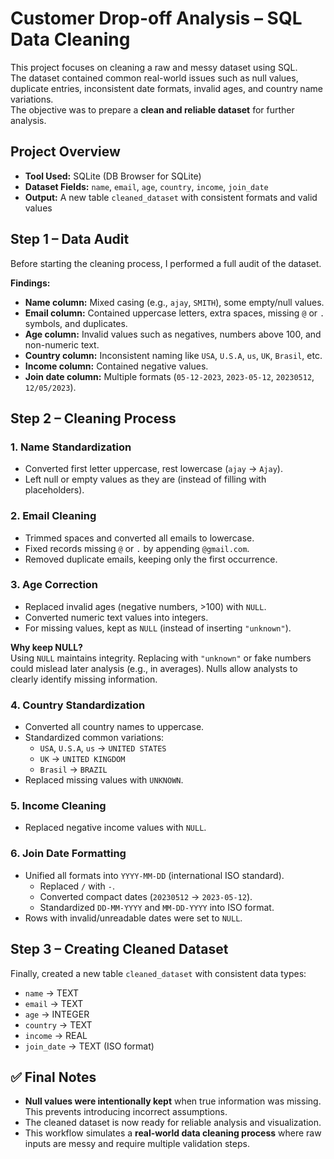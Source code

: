 # Customer Drop-off Analysis – SQL Data Cleaning

This project focuses on cleaning a raw and messy dataset using SQL.  
The dataset contained common real-world issues such as null values, duplicate entries, inconsistent date formats, invalid ages, and country name variations.  
The objective was to prepare a **clean and reliable dataset** for further analysis.


## Project Overview
- **Tool Used:** SQLite (DB Browser for SQLite)  
- **Dataset Fields:** `name`, `email`, `age`, `country`, `income`, `join_date`  
- **Output:** A new table `cleaned_dataset` with consistent formats and valid values  


##  Step 1 – Data Audit
Before starting the cleaning process, I performed a full audit of the dataset.  

**Findings:**
- **Name column:** Mixed casing (e.g., `ajay`, `SMITH`), some empty/null values.  
- **Email column:** Contained uppercase letters, extra spaces, missing `@` or `.` symbols, and duplicates.  
- **Age column:** Invalid values such as negatives, numbers above 100, and non-numeric text.  
- **Country column:** Inconsistent naming like `USA`, `U.S.A`, `us`, `UK`, `Brasil`, etc.  
- **Income column:** Contained negative values.  
- **Join date column:** Multiple formats (`05-12-2023`, `2023-05-12`, `20230512`, `12/05/2023`).  

## Step 2 – Cleaning Process

### 1. Name Standardization
- Converted first letter uppercase, rest lowercase (`ajay` → `Ajay`).  
- Left null or empty values as they are (instead of filling with placeholders).

### 2. Email Cleaning
- Trimmed spaces and converted all emails to lowercase.  
- Fixed records missing `@` or `.` by appending `@gmail.com`.  
- Removed duplicate emails, keeping only the first occurrence.

### 3. Age Correction
- Replaced invalid ages (negative numbers, >100) with `NULL`.  
- Converted numeric text values into integers.  
- For missing values, kept as `NULL` (instead of inserting `"unknown"`).  

**Why keep NULL?**  
Using `NULL` maintains integrity. Replacing with `"unknown"` or fake numbers could mislead later analysis (e.g., in averages). Nulls allow analysts to clearly identify missing information.

### 4. Country Standardization
- Converted all country names to uppercase.  
- Standardized common variations:
  - `USA`, `U.S.A`, `us` → `UNITED STATES`  
  - `UK` → `UNITED KINGDOM`  
  - `Brasil` → `BRAZIL`  
- Replaced missing values with `UNKNOWN`.

### 5. Income Cleaning
- Replaced negative income values with `NULL`.  

### 6. Join Date Formatting
- Unified all formats into `YYYY-MM-DD` (international ISO standard).  
  - Replaced `/` with `-`.  
  - Converted compact dates (`20230512` → `2023-05-12`).  
  - Standardized `DD-MM-YYYY` and `MM-DD-YYYY` into ISO format.  
- Rows with invalid/unreadable dates were set to `NULL`.

## Step 3 – Creating Cleaned Dataset
Finally, created a new table `cleaned_dataset` with consistent data types:  
- `name` → TEXT  
- `email` → TEXT  
- `age` → INTEGER  
- `country` → TEXT  
- `income` → REAL  
- `join_date` → TEXT (ISO format)  


## ✅ Final Notes
- **Null values were intentionally kept** when true information was missing. This prevents introducing incorrect assumptions.  
- The cleaned dataset is now ready for reliable analysis and visualization.  
- This workflow simulates a **real-world data cleaning process** where raw inputs are messy and require multiple validation steps.  

